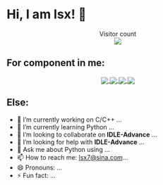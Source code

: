 # Hi, I am lsx! 👋

<p align="center"> 
  Visitor count<br>
  <img src="https://profile-counter.glitch.me/znsoooo/count.svg" />
</p>


## For component in me:

<p align="center"> 
  <a href="https://github.com/znsoooo">
    <img align="center" src="https://github-readme-stats.vercel.app/api?username=znsoooo&line_height=27" />
  </a>
  <a href="https://github.com/znsoooo">
    <img align="center" src="https://github-readme-stats.vercel.app/api/top-langs/?username=znsoooo&langs_count=3" />
  <a href="https://github.com/znsoooo/toolkits">
    <img align="center" src="https://github-readme-stats.vercel.app/api/pin/?username=znsoooo&repo=toolkits" />
  </a>
  <a href="https://github.com/znsoooo/IDLE-Advance">
    <img align="center" src="https://github-readme-stats.vercel.app/api/pin/?username=znsoooo&repo=IDLE-Advance" />
  </a>
</p>

## Else:

- 🔭 I’m currently working on C/C++ ...
- 🌱 I’m currently learning Python ...
- 👯 I’m looking to collaborate on __IDLE-Advance__ ...
- 🤔 I’m looking for help with __IDLE-Advance__ ...
- 💬 Ask me about Python using ...
- 📫 How to reach me: lsx7@sina.com...
- 😄 Pronouns: ...
- ⚡ Fun fact: ...


<!--&layout=compact-->
